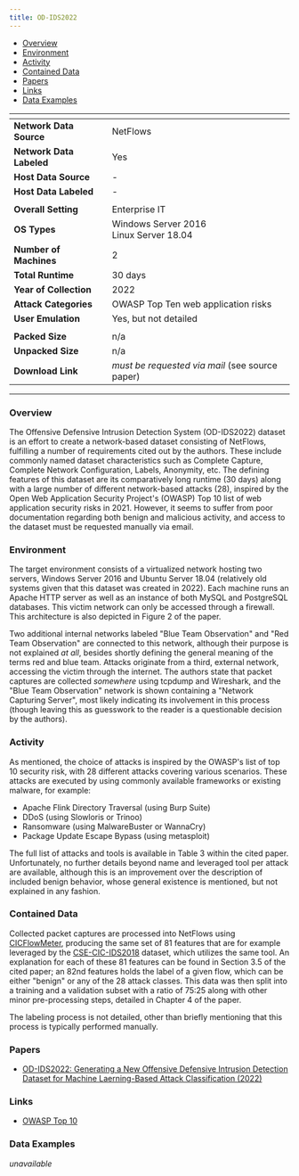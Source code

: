 ```yaml
---
title: OD-IDS2022
---
```


- [Overview](#overview)
- [Environment](#environment)
- [Activity](#activity)
- [Contained Data](#contained-data)
- [Papers](#papers)
- [Links](#links)
- [Data Examples](#data-examples)

| <!-- -->                 | <!-- -->                                        |
|--------------------------|-------------------------------------------------|
| **Network Data Source**  | NetFlows                                        |
| **Network Data Labeled** | Yes                                             |
| **Host Data Source**     | -                                               |
| **Host Data Labeled**    | -                                               |
|                          |                                                 |
| **Overall Setting**      | Enterprise IT                                   |
| **OS Types**             | Windows Server 2016<br/>Linux Server 18.04      |
| **Number of Machines**   | 2                                               |
| **Total Runtime**        | 30 days                                         |
| **Year of Collection**   | 2022                                            |
| **Attack Categories**    | OWASP Top Ten web application risks             |
| **User Emulation**       | Yes, but not detailed                           |
|                          |                                                 |
| **Packed Size**          | n/a                                             |
| **Unpacked Size**        | n/a                                             |
| **Download Link**        | *must be requested via mail* (see source paper) |

***

### Overview
The Offensive Defensive Intrusion Detection System (OD-IDS2022) dataset is an effort to create a network-based dataset consisting of NetFlows, fulfilling a number of requirements cited out by the authors.
These include commonly named dataset characteristics such as Complete Capture, Complete Network Configuration, Labels, Anonymity, etc.
The defining features of this dataset are its comparatively long runtime (30 days) along with a large number of different network-based attacks (28), inspired by the Open Web Application Security Project's (OWASP) Top 10 list of web application security risks in 2021.
However, it seems to suffer from poor documentation regarding both benign and malicious activity, and access to the dataset must be requested manually via email.

### Environment
The target environment consists of a virtualized network hosting two servers, Windows Server 2016 and Ubuntu Server 18.04 (relatively old systems given that this dataset was created in 2022).
Each machine runs an Apache HTTP server as well as an instance of both MySQL and PostgreSQL databases.
This victim network can only be accessed through a firewall.
This architecture is also depicted in Figure 2 of the paper.

Two additional internal networks labeled "Blue Team Observation" and "Red Team Observation" are connected to this network, although their purpose is not explained *at all*, besides shortly defining the general meaning of the terms red and blue team.
Attacks originate from a third, external network, accessing the victim through the internet.
The authors state that packet captures are collected *somewhere* using tcpdump and Wireshark, and the "Blue Team Observation" network is shown containing a "Network Capturing Server", most likely indicating its involvement in this process (though leaving this as guesswork to the reader is a questionable decision by the authors).

### Activity
As mentioned, the choice of attacks is inspired by the OWASP's list of top 10 security risk, with 28 different attacks covering various scenarios.
These attacks are executed by using commonly available frameworks or existing malware, for example:
- Apache Flink Directory Traversal (using Burp Suite)
- DDoS (using Slowloris or Trinoo)
- Ransomware (using MalwareBuster or WannaCry)
- Package Update Escape Bypass (using metasploit)

The full list of attacks and tools is available in Table 3 within the cited paper.
Unfortunately, no further details beyond name and leveraged tool per attack are available, although this is an improvement over the description of included benign behavior, whose general existence is mentioned, but not explained in any fashion.

### Contained Data
Collected packet captures are processed into NetFlows using [CICFlowMeter](https://www.unb.ca/cic/research/applications.html#CICFlowMeter), producing the same set of 81 features that are for example leveraged by the [CSE-CIC-IDS2018](cse_cic_ids2018.md) dataset, which utilizes the same tool.
An explanation for each of these 81 features can be found in Section 3.5 of the cited paper;
an 82nd features holds the label of a given flow, which can be either "benign" or any of the 28 attack classes.
This data was then split into a training and a validation subset with a ratio of 75:25 along with other minor pre-processing steps, detailed in Chapter 4 of the paper.

The labeling process is not detailed, other than briefly mentioning that this process is typically performed manually.

### Papers
- [OD-IDS2022: Generating a New Offensive Defensive Intrusion Detection Dataset for Machine Laerning-Based Attack Classification (2022)](http://dx.doi.org/10.1007/s41870-023-01464-8)

### Links
- [OWASP Top 10](https://owasp.org/Top10/)

### Data Examples
*unavailable*